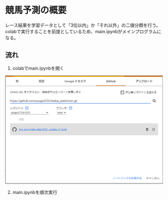 # 競馬予測の概要
レース結果を学習データとして「3位以内」か「それ以外」の二値分類を行う。  
colabで実行することを前提としているため、main.ipynbがメインプログラムになる。  

## 流れ
1. colabでmain.ipynbを開く  

![](readme_img/2022-12-04-17-14-43.png)

2. main.ipynbを順次実行  
